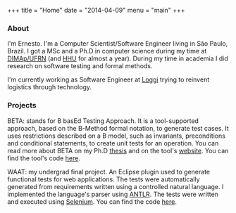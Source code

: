 +++
title = "Home"
date = "2014-04-09"
menu = "main"
+++

### About

I'm Ernesto. I'm a Computer Scientist/Software Engineer living in
São Paulo, Brazil. I got a MSc and a Ph.D in computer science during
my time at [DIMAp/UFRN](http://www.dimap.ufrn.br/) (and [HHU](https://www.uni-duesseldorf.de/home/en/home.html)
for almost a year). During my time in
academia I did research on software testing and formal methods.

I'm currently working as Software Engineer at [Loggi](https://www.loggi.com/)
trying to reinvent logistics through technology.

### Projects

BETA: stands for B basEd Testing Approach. It is a tool-supported approach, based on the B-Method formal notation, to generate test cases. It uses restrictions described on a B model, such as invariants, preconditions and conditional statements, to create unit tests for an operation. You can read more about BETA on my Ph.D [thesis](http://ernestocid.com/files/thesis.pdf) and on the tool's [website](http://www.beta-tool.info/). You can find the tool's code [here](https://github.com/ernestocid/beta1).

WAAT: my undergrad final project. An Eclipse plugin used to generate functional tests for web applications. The tests were automatically generated from requirements written using a controlled natural language. I implemented the language's parser using [ANTLR](http://www.antlr.org/). The tests were written and executed using [Selenium](http://seleniumhq.org/). You can find the code [here](https://github.com/ernestocid/waatgenerator).
